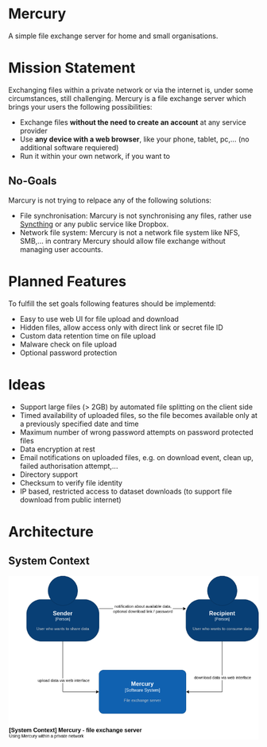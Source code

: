 # Mercury
A simple file exchange server for home and small organisations.

# Mission Statement
Exchanging files within a private network or via the internet is, under some circumstances, still challenging. Mercury is a file exchange server which brings your users the following possibilities:

* Exchange files __without the need to create an account__ at any service provider
* Use __any device with a web browser__, like your phone, tablet, pc,... (no additional software requiered)
* Run it within your own network, if you want to

## No-Goals
Marcury is not trying to relpace any of the following solutions:

* File synchronisation: Marcury is not synchronising any files, rather use [Syncthing](https://syncthing.net/) or any public service like Dropbox.
* Network file system: Mercury is not a network file system like NFS, SMB,... in contrary Mercury should allow file exchange without managing user accounts.

# Planned Features
To fulfill the set goals following features should be implementd:

* Easy to use web UI for file upload and download
* Hidden files, allow access only with direct link or secret file ID
* Custom data retention time on file upload
* Malware check on file upload
* Optional password protection

# Ideas

* Support large files (> 2GB) by automated file splitting on the client side
* Timed availability of uploaded files, so the file becomes available only at a previously specified date and time
* Maximum number of wrong password attempts on password protected files
* Data encryption at rest
* Email notifications on uploaded files, e.g. on download event, clean up, failed authorisation attempt,...
* Directory support
* Checksum to verify file identity
* IP based, restricted access to dataset downloads (to support file download from public internet)

# Architecture

## System Context

![System Context](/doc/System%20Context.png "System Context")